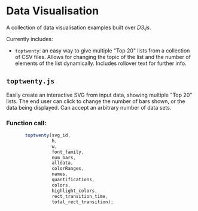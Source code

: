 # Data Visualisation

A collection of data visualisation examples built over *D3.js*.

Currently includes:
 - `toptwenty`: an easy way to give multiple "Top 20" lists from a collection of CSV files. Allows for changing the topic of the list and the number of elements of the list dynamically. Includes rollover text for further info.


 ## `toptwenty.js`

 Easily create an interactive SVG from input data, showing multiple "Top 20" lists. The end user can click to change the number of bars shown, or the data being displayed. Can accept an arbitrary number of data sets.

 ### Function call:
 ```javascript
		toptwenty(svg_id,
				  h,
				  w,
				  font_family,
				  num_bars,
				  alldata,
				  colorRanges,
				  names,
				  quantifications,
				  colors,
				  highlight_colors,
				  rect_transition_time,
				  total_rect_transition);
 ```
